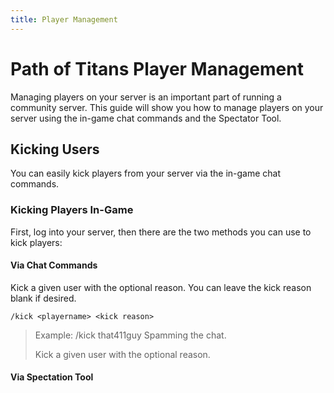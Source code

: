 ```yaml
---
title: Player Management
---
```


# Path of Titans Player Management

Managing players on your server is an important part of running a community server. This guide will show you how to manage players on your server using the in-game chat commands and the Spectator Tool.

## Kicking Users

You can easily kick players from your server via the in-game chat commands.

### Kicking Players In-Game

First, log into your server, then there are the two methods you can use to kick players:

#### Via Chat Commands

Kick a given user with the optional reason. You can leave the kick reason blank if desired.

`/kick <playername> <kick reason>`

> Example: /kick that411guy Spamming the chat.
>
> Kick a given user with the optional reason.

#### Via Spectation Tool
